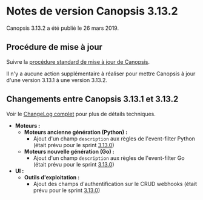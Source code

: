 # Notes de version Canopsis 3.13.2

Canopsis 3.13.2 a été publié le 26 mars 2019.

## Procédure de mise à jour

Suivre la [procédure standard de mise à jour de Canopsis](../guide-administration/mise-a-jour/index.md).

Il n'y a aucune action supplémentaire à réaliser pour mettre Canopsis à jour d'une version 3.13.1 à une version 3.13.2.

## Changements entre Canopsis 3.13.1 et 3.13.2

Voir le [ChangeLog complet](https://git.canopsis.net/canopsis/canopsis/blob/develop/CHANGELOG.md) pour plus de détails techniques.

*  **Moteurs :**
    *  **Moteurs ancienne génération (Python) :**
        *  Ajout d'un champ `description` aux règles de l'event-filter Python (était prévu pour le sprint [3.13.0](3.13.0.md))
    *  **Moteurs nouvelle génération (Go) :**
        *  Ajout d'un champ `description` aux règles de l'event-filter Go (était prévu pour le sprint [3.13.0](3.13.0.md))
*  **UI :**
    *  **Outils d'exploitation :**
        *  Ajout des champs d'authentification sur le CRUD webhooks (était prévu pour le sprint [3.13.0](3.13.0.md))
